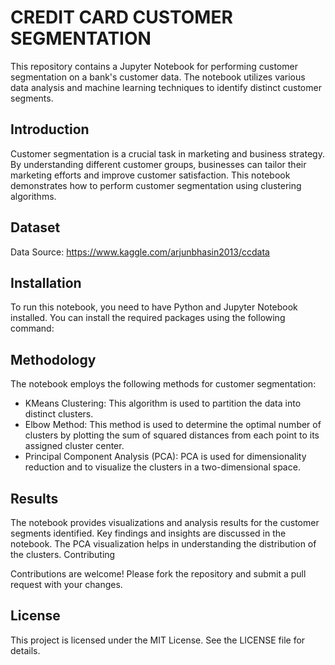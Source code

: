 # CREDIT CARD CUSTOMER SEGMENTATION 


This repository contains a Jupyter Notebook for performing customer segmentation on a bank's customer data. The notebook utilizes various data analysis and machine learning techniques to identify distinct customer segments.

## Introduction

Customer segmentation is a crucial task in marketing and business strategy. By understanding different customer groups, businesses can tailor their marketing efforts and improve customer satisfaction. This notebook demonstrates how to perform customer segmentation using clustering algorithms.

## Dataset

Data Source: https://www.kaggle.com/arjunbhasin2013/ccdata

## Installation

To run this notebook, you need to have Python and Jupyter Notebook installed. You can install the required packages using the following command:

## Methodology

The notebook employs the following methods for customer segmentation:

- KMeans Clustering: This algorithm is used to partition the data into distinct clusters.
- Elbow Method: This method is used to determine the optimal number of clusters by plotting the sum of squared distances from each point to its assigned cluster center.
- Principal Component Analysis (PCA): PCA is used for dimensionality reduction and to visualize the clusters in a two-dimensional space.

## Results
The notebook provides visualizations and analysis results for the customer segments identified. Key findings and insights are discussed in the notebook. The PCA visualization helps in understanding the distribution of the clusters.
Contributing

Contributions are welcome! Please fork the repository and submit a pull request with your changes.

## License
This project is licensed under the MIT License. See the LICENSE file for details.

